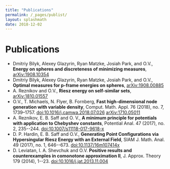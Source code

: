 ```yaml
---
title: "Publications"
permalink: /_pages/publist/
layout: splashmath
date: 2018-12-02
---
```

# Publications
* Dmitriy Bilyk, Alexey Glazyrin, Ryan Matzke, Josiah Park, and O.V., **Energy on spheres and discreteness of minimizing measures**, [arXiv:1908.10354](https://arxiv.org/abs/1908.10354)<br>
* Dmitriy Bilyk, Alexey Glazyrin, Ryan Matzke, Josiah Park, and O.V., **Optimal
  measures for p-frame energies on spheres**, [arXiv:1908.00885](https://arxiv.org/abs/1908.00885)<br>
* A. Reznikov and O.V., **Riesz energy on self-similar sets**, [arXiv:1810.01557](https://arxiv.org/abs/1810.01557)<br>
* O.V., T. Michaels, N. Flyer, B. Fornberg, **Fast high-dimensional node generation with variable density**, Comput. Math. Appl. 76 (2018), no. 7, 1739–1757. [doi:10.1016/j.camwa.2018.07.026](https://doi.org/10.1016/j.camwa.2018.07.026) [arXiv:1710.05011](https://arxiv.org/abs/1710.05011)<br>
* A. Reznikov, E. B. Saff and O. V., **A minimum principle for potentials with application to Chebyshev constants**, Potential Anal.  47  (2017),  no. 2, 235--244. [doi:10.1007/s11118-017-9618-x](https://doi.org/10.1007/s11118-017-9618-x) <br>
* D. P. Hardin, E. B. Saff and O.V., **Generating Point Configurations via Hypersingular Riesz Energy with an External Field**, SIAM J. Math. Anal.  49  (2017),  no. 1, 646--673. [doi:10.1137/16m107414x](https://doi.org/10.1137/16M107414X)<br>
* D. Leviatan, I. A. Shevchuk and O.V. **Positive results and counterexamples in comonotone approximation II**, J. Approx. Theory  179  (2014), 1--23.  [doi:10.1016/j.jat.2013.11.004](https://doi.org/10.1016/j.jat.2013.11.004)<br>
